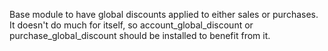 Base module to have global discounts applied to either sales or
purchases. It doesn't do much for itself, so account_global_discount or
purchase_global_discount should be installed to benefit from it.
